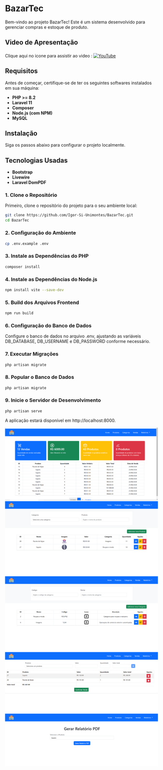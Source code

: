 # BazarTec

Bem-vindo ao projeto BazarTec! Este é um sistema desenvolvido para gerenciar compras e estoque de produto.

## Video de Apresentação

Clique aqui no icone para assistir ao video : 
<a href="https://youtu.be/lToZCb7yhmw">
  <img src="https://upload.wikimedia.org/wikipedia/commons/4/42/YouTube_icon_%282013-2017%29.png" alt="YouTube" style="width:30px; height:30px; margin-top:5px">
</a>

## Requisitos

Antes de começar, certifique-se de ter os seguintes softwares instalados em sua máquina:

- **PHP >= 8.2**
- **Laravel 11**
- **Composer**
- **Node.js (com NPM)**
- **MySQL**

## Instalação

Siga os passos abaixo para configurar o projeto localmente.

## Tecnologias Usadas

- **Bootstrap**
- **Livewire**
- **Laravel DomPDF**

### 1. Clone o Repositório

Primeiro, clone o repositório do projeto para o seu ambiente local:

```bash
git clone https://github.com/Igor-Si-Unimontes/BazarTec.git
cd BazarTec
```
### 2. Configuração do Ambiente

```bash
cp .env.example .env
```

### 3. Instale as Dependências do PHP

```bash
composer install
```

### 4. Instale as Dependências do Node.js

```bash
npm install vite --save-dev
```
### 5. Build dos Arquivos Frontend

```bash
npm run build
```
### 6. Configuração do Banco de Dados
Configure o banco de dados no arquivo .env, ajustando as variáveis DB_DATABASE, DB_USERNAME e DB_PASSWORD conforme necessário.

### 7. Executar Migrações

```bash
php artisan migrate
```
### 8. Popular o Banco de Dados

```bash
php artisan migrate
```
### 9. Inicie o Servidor de Desenvolvimento

```bash
php artisan serve
```

A aplicação estará disponível em http://localhost:8000.

![Dashboard do Projeto](public/imggit/dashboard.png)
![Tela produtos do Projeto](public/imggit/produtos.png)
![Tela categorias do Projeto](public/imggit/categorias.png)
![Tela vendas do Projeto](public/imggit/vendas.png)
![Tela relatorios do Projeto](public/imggit/relatorios.png)



